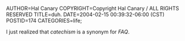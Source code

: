 AUTHOR=Hal Canary
COPYRIGHT=Copyright Hal Canary / ALL RIGHTS RESERVED
TITLE=duh.
DATE=2004-02-15 00:39:32-06:00 (CST)
POSTID=174
CATEGORIES=life;

I just realized that _catechism_ is a synonym for _FAQ_.
